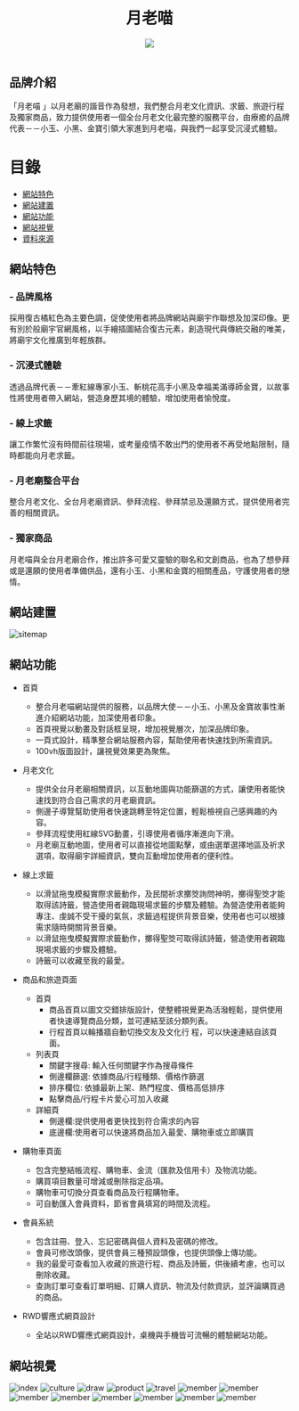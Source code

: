 <!-- # 月老喵 -->
<h1 align="center">月老喵</h1>
<div align="center">
  <img src="https://github.com/reesekuo117/MEOW/blob/ee72f1ed2babd736253ed571c29165b6df60baa1/README.img/MeowLOGO.png">
</div>
 <br>

<!-- ![LOGO](https://github.com/reesekuo117/MEOW/blob/ee72f1ed2babd736253ed571c29165b6df60baa1/README.img/MeowLOGO.png) -->

## 品牌介紹
「月老喵 」以月老廟的諧音作為發想，我們整合月老文化資訊、求籤、旅遊行程及獨家商品，致力提供使用者一個全台月老文化最完整的服務平台，由療癒的品牌代表－－小玉、小黑、金寶引領大家進到月老喵，與我們一起享受沉浸式體驗。

# 目錄
* [網站特色](#網站特色)
* [網站建置](#網站建置)
* [網站功能](#網站功能)
* [網站視覺](#網站視覺)
* [資料來源](#資料引用來源)

## 網站特色
### - 品牌風格
採用復古橘紅色為主要色調，促使使用者將品牌網站與廟宇作聯想及加深印像。更有別於般廟宇官網風格，以手繪插圖結合復古元素，創造現代與傳統交融的唯美，將廟宇文化推廣到年輕族群。
### - 沉浸式體驗
透過品牌代表－－牽紅線專家小玉、斬桃花高手小黑及幸福美滿導師金寶，以故事性將使用者帶入網站，營造身歷其境的體驗，增加使用者愉悅度。
### - 線上求籤
讓工作繁忙沒有時間前往現場，或考量疫情不敢出門的使用者不再受地點限制，隨時都能向月老求籤。 
### - 月老廟整合平台
整合月老文化、全台月老廟資訊、參拜流程、參拜禁忌及還願方式，提供使用者完善的相關資訊。
### - 獨家商品
月老喵與全台月老廟合作，推出許多可愛又靈驗的聯名和文創商品，也為了想參拜或是還願的使用者準備供品，還有小玉、小黑和金寶的相關產品，守護使用者的戀情。

## 網站建置
![sitemap](https://github.com/reesekuo117/MEOW/blob/b66c2ef7fbbb672ae79283d4e02248a7dd438738/README.img/sitemap.png)

## 網站功能
* 首頁
  * 整合月老喵網站提供的服務，以品牌大使－－小玉、小黑及金寶故事性漸進介紹網站功能，加深使用者印象。
  * 首頁視覺以動畫及對話框呈現，增加視覺層次，加深品牌印象。
  * 一頁式設計，精準整合網站服務內容，幫助使用者快速找到所需資訊。
  * 100vh版面設計，讓視覺效果更為聚焦。
* 月老文化
  * 提供全台月老廟相關資訊，以互動地圖與功能篩選的方式，讓使用者能快速找到符合自己需求的月老廟資訊。
  * 側邊子導覽幫助使用者快速跳轉至特定位置，輕鬆檢視自己感興趣的內容。
  * 參拜流程使用紅線SVG動畫，引導使用者循序漸進向下滑。
  * 月老廟互動地圖，使用者可以直接從地圖點擊，或由選單選擇地區及祈求選項，取得廟宇詳細資訊，雙向互動增加使用者的便利性。
* 線上求籤
  * 以滑鼠拖曳模擬實際求籤動作，及民間祈求擲筊詢問神明，擲得聖筊才能取得該詩籤，營造使用者親臨現場求籤的步驟及體驗。為營造使用者能夠專注、虔誠不受干擾的氣氛，求籤過程提供背景音樂，使用者也可以根據需求隨時開關背景音樂。
  * 以滑鼠拖曳模擬實際求籤動作，擲得聖筊可取得該詩籤，營造使用者親臨現場求籤的步驟及體驗。 
  * 詩籤可以收藏至我的最愛。 
* 商品和旅遊頁面
  * 首頁
    - 商品首頁以圖文交錯排版設計，使整體視覺更為活潑輕鬆，提供使用者快速導覽商品分類，並可連結至該分類列表。
    - 行程首頁以輪播牆自動切換交友及文化行 程，可以快速連結自該頁面。
  * 列表頁 
      - 關鍵字搜尋: 輸入任何關鍵字作為搜尋條件
      - 側邊欄篩選: 依據商品/行程種類、價格作篩選  
      - 排序欄位: 依據最新上架、熱門程度、價格高低排序 
      - 點擊商品/行程卡片愛心可加入收藏
  * 詳細頁
    - 側邊欄:提供使用者更快找到符合需求的內容
    - 底邊欄:使用者可以快速將商品加入最愛、購物車或立即購買
* 購物車頁面
  * 包含完整結帳流程、購物車、金流（匯款及信用卡）及物流功能。
  * 購買項目數量可增減或刪除指定品項。
  * 購物車可切換分頁查看商品及行程購物車。
  * 可自動匯入會員資料，節省會員填寫的時間及流程。
  
* 會員系統
  * 包含註冊、登入、忘記密碼與個人資料及密碼的修改。
  * 會員可修改頭像，提供會員三種預設頭像，也提供頭像上傳功能。
  * 我的最愛可查看加入收藏的旅遊行程、商品及詩籤，供後續考慮，也可以刪除收藏。
  * 查詢訂單可查看訂單明細、訂購人資訊、物流及付款資訊，並評論購買過的商品。
* RWD響應式網頁設計
  * 全站以RWD響應式網頁設計，桌機與手機皆可流暢的體驗網站功能。

## 網站視覺
![index]()
![culture]()
![draw]()
![product]()
![travel]()
![member](https://github.com/reesekuo117/MEOW/blob/b3b8dadae5e334951d4fe71b6d7256c664a78eda/README.img/member/01.png)
![member](https://github.com/reesekuo117/MEOW/blob/b3b8dadae5e334951d4fe71b6d7256c664a78eda/README.img/member/02.png)
![member](https://github.com/reesekuo117/MEOW/blob/b3b8dadae5e334951d4fe71b6d7256c664a78eda/README.img/member/03.png)
![member](https://github.com/reesekuo117/MEOW/blob/b3b8dadae5e334951d4fe71b6d7256c664a78eda/README.img/member/04.png)
![member](https://github.com/reesekuo117/MEOW/blob/b3b8dadae5e334951d4fe71b6d7256c664a78eda/README.img/member/05.png)
![member](https://github.com/reesekuo117/MEOW/blob/b3b8dadae5e334951d4fe71b6d7256c664a78eda/README.img/member/06.png)
![member](https://github.com/reesekuo117/MEOW/blob/0dbcc6c73aadf20b944a96d62d6b8174cf4fc60a/README.img/member/07.png)
![member](https://github.com/reesekuo117/MEOW/blob/0dbcc6c73aadf20b944a96d62d6b8174cf4fc60a/README.img/member/08.png)
